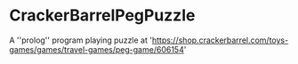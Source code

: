 # CrackerBarrelPegPuzzle
A ''prolog'' program playing puzzle at 'https://shop.crackerbarrel.com/toys-games/games/travel-games/peg-game/606154'
